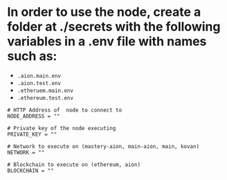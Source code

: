 # In order to use the node, create a folder at ./secrets with the following variables in a .env file with names such as:

- `.aion.main.env`
- `.aion.test.env`
- `.etheruem.main.env`
- `.ethereum.test.env`

```
# HTTP Address of  node to connect to
NODE_ADDRESS = ""

# Private key of the node executing
PRIVATE_KEY = ""

# Network to execute on (mastery-aion, main-aion, main, kovan)
NETWORK = ""

# Blockchain to execute on (ethereum, aion)
BLOCKCHAIN = ""
```